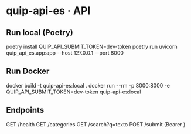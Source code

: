 # quip-api-es · API

## Run local (Poetry)
poetry install
QUIP_API_SUBMIT_TOKEN=dev-token poetry run uvicorn quip_api_es.app:app --host 127.0.0.1 --port 8000

## Run Docker
docker build -t quip-api-es:local .
docker run --rm -p 8000:8000 -e QUIP_API_SUBMIT_TOKEN=dev-token quip-api-es:local

## Endpoints
GET /health
GET /categories
GET /search?q=texto
POST /submit  (Bearer <token>)
